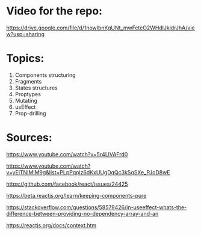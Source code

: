 # Video for the repo:
https://drive.google.com/file/d/1nowIbnKgUNt_mwFctcO2WHdlJkidrJhA/view?usp=sharing

# Topics:

1. Components structuring
2. Fragments
3. States structures
4. Proptypes
5. Mutating
6. usEffect
7. Prop-drilling

# Sources:
https://www.youtube.com/watch?v=5r4LlVAFrd0

https://www.youtube.com/watch?v=yElTNIMlM9g&list=PLpPqplz6dKxUUgDqQc3kSqSXe_PJoD8wE

https://github.com/facebook/react/issues/24425

https://beta.reactjs.org/learn/keeping-components-pure

https://stackoverflow.com/questions/58579426/in-useeffect-whats-the-difference-between-providing-no-dependency-array-and-an

https://reactjs.org/docs/context.htm

